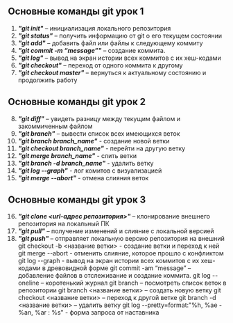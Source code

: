 ## **Основные команды git урок 1**
1. ***"git init"*** – инициализация локального репозитория
2. ***"git status"*** – получить информацию от git о его текущем состоянии
3. ***"git add"*** – добавить файл или файлы к следующему коммиту
4. ***"git commit -m “message”"*** – создание коммита.
5. ***"git log"*** – вывод на экран истории всех коммитов с их хеш-кодами
6. ***"git checkout"*** – переход от одного коммита к другому
7. ***"git checkout master"*** – вернуться к актуальному состоянию и продолжить работу

## **Основные команды git урок 2**
8. ***"git diff"*** – увидеть разницу между текущим файлом и закоммиченным файлом
9. ***"git branch"*** – вывести список всех имеющихся веток
10. ***"git branch branch_name"*** - создание новой ветки
11. ***"git checkout branch_name"*** - перейти на другую ветку
12. ***"git merge branch_name"*** - слить ветки
13. ***"git branch -d branch_name"*** - удалить ветку
14. ***"git log --graph"*** - лог комитов с визуализацией
15. ***"git merge --abort"*** - отмена слияния веток

## **Основные команды git урок 3**
16. ***"git clone <url-адрес репозитория>"*** – клонирование внешнего репозитория на  локальный ПК
17. ***"git pull"*** – получение изменений и слияние с локальной версией
18. ***"git push"*** – отправляет локальную версию репозитория на внешний
git checkout -b <название ветки> - создание ветки и переход к ней
git merge --abort - отменить слияние, которое прошло с конфликтом
git log --graph - вывод на экран истории всех коммитов с их хеш-кодами в древовидной форме
git commit -am “message” – добавление файлов в отслеживание и       создание коммита.
git log --oneline – коротенький журнал
git branch – посмотреть список веток в репозитории
git branch <название ветки> – создать новую ветку
git checkout <название ветки> – переход к другой ветке
git branch -d <название ветки> – удалить ветку
git log --pretty=format:"%h, %ae - %an, %ar : %s" - форма запроса от наставника